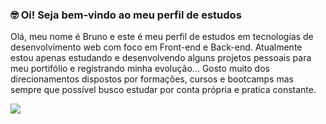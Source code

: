 ### 🤓 Oi! Seja bem-vindo ao meu perfil de estudos

Olá, meu nome é Bruno e este é meu perfil de estudos em tecnologias de desenvolvimento web com foco em Front-end e Back-end. Atualmente estou apenas estudando e desenvolvendo 
alguns projetos pessoais para meu portifólio e registrando minha evolução... Gosto muito dos direcionamentos dispostos por formações, cursos e bootcamps mas sempre que possível 
busco estudar por conta própria e pratica constante.
                     
<img src='https://github-readme-stats.vercel.app/api/top-langs/?username=Bruno-rasq&layout=compact&langs_count=10'/>
